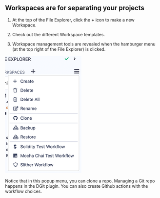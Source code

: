 ## Workspaces are for separating your projects

1. At the top of the File Explorer, click the **+** icon to make a new Workspace. 

2. Check out the different Workspace templates. 

3. Workspace management tools are revealed when the hamburger menu (at the top right of the File Explorer) is clicked. 

![hamburger](https://raw.githubusercontent.com/ethereum/remix-workshops/master/Basics/workspaces/images/workspace-man.png "hamburger")

Notice that in this popup menu, you can clone a repo.  Managing a Git repo happens in the DGit plugin.  You can also create Github actions with the workflow choices.
